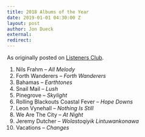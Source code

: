 ```yaml
---
title: 2018 Albums of the Year
date: 2019-01-01 04:30:00 Z
layout: post
author: Jon Dueck
external: 
redirect: 
---
```


As originally posted on [Listeners Club](https://listenersclub.ca).

1. Nils Frahm – *All Melody*
2. Forth Wanderers – *Forth Wanderers*
3. Bahamas – *Earthtones*
4. Snail Mail – *Lush*
5. Pinegrove – *Skylight*
6. Rolling Blackouts Coastal Fever – *Hope Downs*
7. Leon Vynehall – *Nothing Is Still*
8. We Are The City – *At Night*
9. Jeremy Dutcher – *Wolastoqiyik Lintuwankonawa*
10. Vacations – *Changes*
